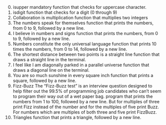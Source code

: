 0. isupper
mandatory
 function that checks for uppercase character.
1. isdigit
function that checks for a digit (0 through 9)
2. Collaboration is multiplication
function that multiplies two integers
3. The numbers speak for themselves
 function that prints the numbers, from 0 to 9, followed by a new line.
 4. I believe in numbers and signs
 function that prints the numbers, from 0 to 9, followed by a new line.
 5. Numbers constitute the only universal language
function that prints 10 times the numbers, from 0 to 14, followed by a new line.
6. The shortest distance between two points is a straight line
function that draws a straight line in the terminal.
7. I feel like I am diagonally parked in a parallel universe
function that draws a diagonal line on the terminal.
8. You are so much sunshine in every square inch
function that prints a square, followed by a new line.
9. Fizz-Buzz
The “Fizz-Buzz test” is an interview question designed to help filter out the 99.5% of programming job candidates who can’t seem to program their way out of a wet paper bag.
 program that prints the numbers from 1 to 100, followed by a new line. But for multiples of three print Fizz instead of the number and for the multiples of five print Buzz. For numbers which are multiples of both three and five print FizzBuzz.
 10. Triangles
function that prints a triangle, followed by a new line.
